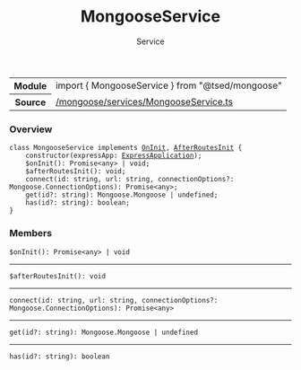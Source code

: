 
<header class="symbol-info-header"><h1 id="mongooseservice">MongooseService</h1><label class="symbol-info-type-label service">Service</label></header>
<!-- summary -->
<section class="symbol-info"><table class="is-full-width"><tbody><tr><th>Module</th><td><div class="lang-typescript"><span class="token keyword">import</span> { MongooseService }&nbsp;<span class="token keyword">from</span>&nbsp;<span class="token string">"@tsed/mongoose"</span></div></td></tr><tr><th>Source</th><td><a href="https://github.com/Romakita/ts-express-decorators/blob/v4.30.1/src//mongoose/services/MongooseService.ts#L0-L0">/mongoose/services/MongooseService.ts</a></td></tr></tbody></table></section>
<!-- overview -->


### Overview


<pre><code class="typescript-lang "><span class="token keyword">class</span> MongooseService <span class="token keyword">implements</span> <a href="#api/common/di/oninit"><span class="token">OnInit</span></a><span class="token punctuation">,</span> <a href="#api/common/server/afterroutesinit"><span class="token">AfterRoutesInit</span></a> <span class="token punctuation">{</span>
    <span class="token keyword">constructor</span><span class="token punctuation">(</span>expressApp<span class="token punctuation">:</span> <a href="#api/common/mvc/expressapplication"><span class="token">ExpressApplication</span></a><span class="token punctuation">)</span><span class="token punctuation">;</span>
    $<span class="token function">onInit</span><span class="token punctuation">(</span><span class="token punctuation">)</span><span class="token punctuation">:</span> Promise<<span class="token keyword">any</span>> | <span class="token keyword">void</span><span class="token punctuation">;</span>
    $<span class="token function">afterRoutesInit</span><span class="token punctuation">(</span><span class="token punctuation">)</span><span class="token punctuation">:</span> <span class="token keyword">void</span><span class="token punctuation">;</span>
    <span class="token function">connect</span><span class="token punctuation">(</span>id<span class="token punctuation">:</span> <span class="token keyword">string</span><span class="token punctuation">,</span> url<span class="token punctuation">:</span> <span class="token keyword">string</span><span class="token punctuation">,</span> connectionOptions?<span class="token punctuation">:</span> Mongoose.ConnectionOptions<span class="token punctuation">)</span><span class="token punctuation">:</span> Promise<<span class="token keyword">any</span>><span class="token punctuation">;</span>
    <span class="token function">get</span><span class="token punctuation">(</span>id?<span class="token punctuation">:</span> <span class="token keyword">string</span><span class="token punctuation">)</span><span class="token punctuation">:</span> Mongoose.Mongoose | undefined<span class="token punctuation">;</span>
    <span class="token function">has</span><span class="token punctuation">(</span>id?<span class="token punctuation">:</span> <span class="token keyword">string</span><span class="token punctuation">)</span><span class="token punctuation">:</span> <span class="token keyword">boolean</span><span class="token punctuation">;</span>
<span class="token punctuation">}</span></code></pre>


<!-- Parameters -->

<!-- Description -->

<!-- Members -->







### Members



<div class="method-overview">
<pre><code class="typescript-lang ">$<span class="token function">onInit</span><span class="token punctuation">(</span><span class="token punctuation">)</span><span class="token punctuation">:</span> Promise<<span class="token keyword">any</span>> | <span class="token keyword">void</span></code></pre>
</div>




<hr/>



<div class="method-overview">
<pre><code class="typescript-lang ">$<span class="token function">afterRoutesInit</span><span class="token punctuation">(</span><span class="token punctuation">)</span><span class="token punctuation">:</span> <span class="token keyword">void</span></code></pre>
</div>




<hr/>



<div class="method-overview">
<pre><code class="typescript-lang "><span class="token function">connect</span><span class="token punctuation">(</span>id<span class="token punctuation">:</span> <span class="token keyword">string</span><span class="token punctuation">,</span> url<span class="token punctuation">:</span> <span class="token keyword">string</span><span class="token punctuation">,</span> connectionOptions?<span class="token punctuation">:</span> Mongoose.ConnectionOptions<span class="token punctuation">)</span><span class="token punctuation">:</span> Promise<<span class="token keyword">any</span>></code></pre>
</div>




<hr/>



<div class="method-overview">
<pre><code class="typescript-lang "><span class="token function">get</span><span class="token punctuation">(</span>id?<span class="token punctuation">:</span> <span class="token keyword">string</span><span class="token punctuation">)</span><span class="token punctuation">:</span> Mongoose.Mongoose | undefined</code></pre>
</div>




<hr/>



<div class="method-overview">
<pre><code class="typescript-lang "><span class="token function">has</span><span class="token punctuation">(</span>id?<span class="token punctuation">:</span> <span class="token keyword">string</span><span class="token punctuation">)</span><span class="token punctuation">:</span> <span class="token keyword">boolean</span></code></pre>
</div>









